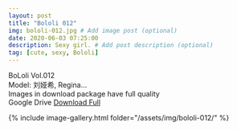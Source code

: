 ```yaml
---
layout: post
title: "Bololi 012"
img: bololi-012.jpg # Add image post (optional)
date: 2020-06-03 07:25:00
description: Sexy girl. # Add post description (optional)
tag: [cute, sexy, Bololi]
---
```

BoLoli Vol.012  
Model: 刘娅希, Regina...             
Images in download package have full quality                    
Google Drive [Download Full](http://gestyy.com/e095p8)

{% include image-gallery.html folder="/assets/img/bololi-012/" %}
